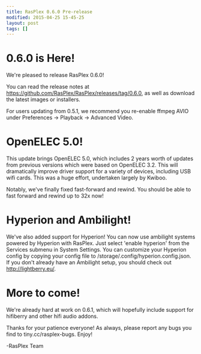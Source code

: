 ```yaml
---
title: RasPlex 0.6.0 Pre-release
modified: 2015-04-25 15-45-25
layout: post
tags: []
---
```


# 0.6.0 is Here!

We're pleased to release RasPlex 0.6.0!

You can read the release notes at https://github.com/RasPlex/RasPlex/releases/tag/0.6.0, as well as download the latest images or installers.

For users updating from 0.5.1, we recommend you re-enable ffmpeg AVIO under Preferences -> Playback -> Advanced Video.

# OpenELEC 5.0!

This update brings OpenELEC 5.0, which includes 2 years worth of updates from previous versions which were based on OpenELEC 3.2. This will dramatically improve driver support for a variety of devices, including USB wifi cards. This was a huge effort, undertaken largely by Kwiboo.

Notably, we've finally fixed fast-forward and rewind. You should be able to fast forward and rewind up to 32x now!

# Hyperion and Ambilight!

We've also added support for Hyperion! You can now use ambilight systems powered by Hyperion with RasPlex. Just select 'enable hyperion' from the Services submenu in System Settings. You can customize your Hyperion config by copying your config file to /storage/.config/hyperion.config.json. If you don't already have an Ambilight setup, you should check out http://lightberry.eu/.

# More to come!

We're already hard at work on 0.6.1, which will hopefully include support for hifiberry and other hifi audio addons. 

Thanks for your patience everyone! As always, please report any bugs you find to tiny.cc/rasplex-bugs. 
Enjoy!
 
-RasPlex Team
